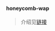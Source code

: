 #### honeycomb-wap

> 介绍见[链接](https://github.com/guanweisong/honeycomb-intro/blob/master/README.md)
